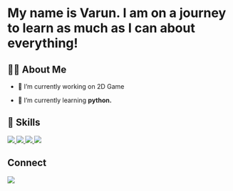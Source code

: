 
# My name is Varun. I am on a journey to learn as much as I can about everything!
## 🙋‍♂️ About Me

- 🔭 I’m currently working on 2D Game

- 🌱 I’m currently learning **python.**


## 🚀 Skills

<p align="left"> 
      <a href="https://developer.mozilla.org/en-US/docs/Web/JavaScript" target="_blank"> <img src="https://img.icons8.com/color/48/000000/javascript.png"/> </a> 
    <a href="https://www.w3.org/html/" target="_blank"> <img src="https://img.icons8.com/color/48/000000/html-5.png"/> </a> 
    <a href="https://www.w3schools.com/css/" target="_blank"> <img src="https://img.icons8.com/color/48/000000/css3.png"/> </a> 
    <a href="https://www.python.org" target="_blank"> <img src="https://img.icons8.com/color/48/000000/python.png"/> </a> 
    
</p>

## Connect
<a href = "https://www.instagram.com/varun_amin_94/"><img src="https://img.icons8.com/fluent/48/000000/instagram-new.png"/></a>
